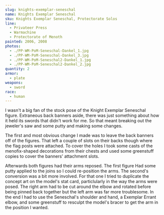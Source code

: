 ```yaml
---
slug: knights-exemplar-seneschal
name: Knights Exemplar Seneschal
sku: Knights Exemplar Seneschal, Protectorate Solos
line:
  - Privateer Press
  - Warmachine
  - Protectorate of Menoth
painted: 2006, 2008
photos:
  - ./PP-WM-PoM-Seneschal-Dankel_1.jpg
  - ./PP-WM-PoM-Seneschal-Dankel_3.jpg
  - ./PP-WM-PoM-Seneschal2-Dankel_1.jpg
  - ./PP-WM-PoM-Seneschal2-Dankel_2.jpg
quantity: 2
armor:
  - plate
weapons:
  - sword
race:
  - human
---
```


I wasn't a big fan of the stock pose of the Knight Exemplar Seneschal figure. Extraneous back banners aside, there was just something about how it held its swords that didn't work for me. So that meant breaking out the jeweler's saw and some putty and making some changes.

The first and most obvious change I made was to leave the back banners off of the figures. That left a couple of slots on their backs though where the flag posts were attached. To cover the holes I took some casts of the menofix-shaped decorations from their chests and used some greenstuff copies to cover the banners' attachment slots.

Afterwards both figures had their arms reposed. The first figure Had some putty applied to the joins so I could re-position the arms. The second's conversion was a bit more involved. For that one I tried to duplicate the concept art on the model's stat card, particlularly in the way the arms were posed. The right arm had to be cut around the elbow and rotated before being pinned back together but the left arm was far more troublesome. In the end I had to use the Seneschal's shoulder and hand, a Exemplar Errant elbow, and some greenstuff to resculpt the model's bracer to get the arm in the position I wanted.
